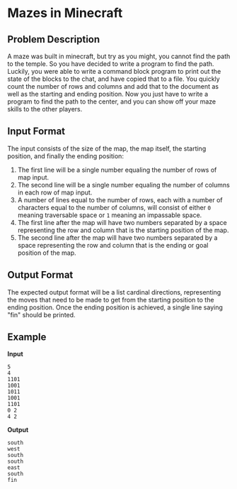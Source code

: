 # Mazes in Minecraft

## Problem Description

A maze was built in minecraft, but try as you might, you cannot find the path to the temple. So you have decided to
write a program to find the path. Luckily, you were able to write a command block program to print out the state of
the blocks to the chat, and have copied that to a file. You quickly count the number of rows and columns and add that to
the document as well as the starting and ending position. Now you just have to write a program to find the path to the
center, and you can show off your maze skills to the other players.

## Input Format

The input consists of the size of the map, the map itself, the starting position, and finally the ending position:

1. The first line will be a single number equaling the number of rows of map input.
2. The second line will be a single number equaling the number of columns in each row of map input.
3. A number of lines equal to the number of rows, each with a number of characters equal to the number of columns, will
   consist of either `0` meaning traversable space or `1` meaning an impassable space.
4. The first line after the map will have two numbers separated by a space representing the row and column that is the
   starting position of the map.
5. The second line after the map will have two numbers separated by a space representing the row and column that is the
   ending or goal position of the map.

## Output Format

The expected output format will be a list cardinal directions, representing the moves that need to be made to get from
the starting position to the ending position. Once the ending position is achieved, a single line saying "fin" should
be printed.

## Example

**Input**

```text
5
4
1101
1001
1011
1001
1101
0 2
4 2
```

**Output**

```text
south
west
south
south
east
south
fin
```

